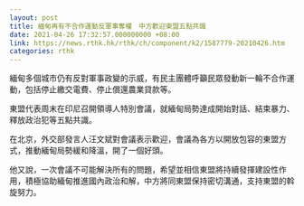```yaml
---
layout: post
title: 緬甸再有不合作運動反軍事奪權　中方歡迎東盟五點共識
date: 2021-04-26 17:32:57.000000000 +08:00
link: https://news.rthk.hk/rthk/ch/component/k2/1587779-20210426.htm
categories: rthk
---
```


緬甸多個城市仍有反對軍事政變的示威，有民主團體呼籲民眾發動新一輪不合作運動，包括停止繳交電費、停止償還農業貸款等。

東盟代表周末在印尼召開領導人特別會議，就緬甸局勢達成開始對話、結束暴力、釋放政治犯等五點共識。

在北京，外交部發言人汪文斌對會議表示歡迎，會議為各方以開放包容的東盟方式，推動緬甸局勢緩和降溫，開了一個好頭。

他又說，一次會議不可能解決所有的問題，希望並相信東盟將持續發揮建設性作用，積極協助緬甸推進國內政治和解，中方將同東盟保持密切溝通，支持東盟的斡旋努力。
